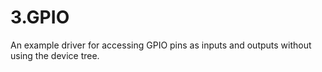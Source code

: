 # 3.GPIO

An example driver for accessing GPIO pins as inputs and outputs without using the device tree.


